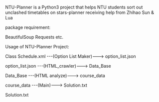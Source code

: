 NTU-Planner is a Python3 project that helps NTU students sort out unclashed timetables on stars-planner
receiving help from Zhihao Sun & Lua

package requirement:

BeautifulSoup Requests etc.

Usage of NTU-Planner Project:
 

Class Schedule.xml ---(Option List Maker)---> option_list.json
 
option_list.json ---(HTML_crawler)---> Data_Base
 
Data_Base ---(HTML analyze)---> course_data
 
course_data ---(Main)---> Solution.txt
 
Solution.txt